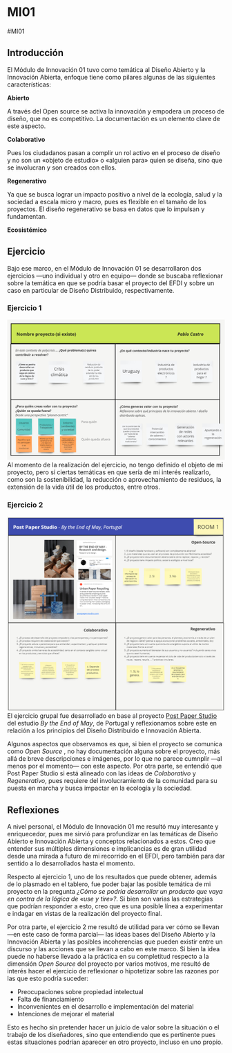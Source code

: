 # MI01

#MI01

## Introducción

El Módulo de Innovación 01 tuvo como temática al Diseño Abierto y la Innovación Abierta, enfoque tiene como pilares algunas de las siguientes características:

<b>Abierto</b>

A través del Open source se activa la innovación y empodera un proceso de diseño, que no es competitivo. La documentación es un elemento clave de este aspecto.


<b>Colaborativo</b>

Pues los ciudadanos pasan a complir un rol activo en el proceso de diseño y no son un «objeto de estudio» o «alguien para» quien se diseña, sino que se involucran y son creados con ellos.


<b>Regenerativo</b>

Ya que se busca lograr un impacto positivo a nivel de la ecología, salud y la sociedad a escala micro y macro, pues es flexible en el tamaño de los proyectos. El diseño regenerativo se basa en datos que lo impulsan y fundamentan. 


<b>Ecosistémico</b>



## Ejercicio
Bajo ese marco, en el Módulo de Innovación 01 se desarrollaron dos ejercicios —uno individual y otro en equipo— donde se buscaba reflexionar sobre la temática en que se podría basar el proyecto del EFDI y sobre un caso en particular de Diseño Distribuido, respectivamente.

### Ejercicio 1
![Imagen ejercicio 1](<../images/MI01/MI 01 - b.png>)
Al momento de la realización del ejercicio, no tengo definido el objeto de mi proyecto, pero sí ciertas temáticas en que sería de mi interés realizarlo, como son la sostenibilidad, la reducción o aprovechamiento de residuos, la extensión de la vida útil de los productos, entre otros.



### Ejercicio 2
![Imagen ejercicio 2](<../images/MI01/MI 01 - a.png>)
El ejercicio grupal fue desarrollado en base al proyecto [Post Paper Studio](https://www.instagram.com/postpaperstudio/) del estudio <i>By the End of May</i>, de Portugal y reflexionamos sobre este en relación a los principios del Diseño Distribuido e Innovación Abierta.
 
Algunos aspectos que observamos es que, si bien el proyecto se comunica como <i>Open Source </i>, no hay documentación alguna sobre el proyecto, más allá de breve descripciones e imágenes, por lo que no parece cumnplir —al menos por el momento— con este aspecto. Por otra parte, se entendió que Post Paper Studio si está alineado con las ideas de <i>Colaborativo</i> y <i>Regenerativo</i>, pues requiere del involucramiento de la comunidad para su puesta en marcha y busca impactar en la ecología y la sociedad.



## Reflexiones
A nivel personal, el Módulo de Innovación 01 me resultó muy interesante y enriquecedor, pues me sirvió para profundizar en las temáticas de Diseño Abierto e Innovación Abierta y conceptos relacionados a estos. Creo que entender sus múltiples dimensiones e implicancias es de gran utilidad desde una mirada a futuro de mi recorrido en el EFDI, pero también para dar sentido a lo desarrollados hasta el momento.

Respecto al ejercicio 1, uno de los resultados que puede obtener, además de lo plasmado en el tablero, fue poder bajar las posible temática de mi proyecto en la pregunta
<i>¿Cómo se podría desarrollar un producto que vaya en contra de la lógica de «use y tire»?</i>. Si bien son varias las estrategias que podrían responder a esto, creo que es una posible línea a experimentar e indagar en vistas de la realización del proyecto final. 

Por otra parte, el ejercicio 2 me resultó de utilidad para ver cómo se llevan —en este caso de forma parcial— las ideas bases del Diseño Abierto y la Innovación Abierta y las posibles incoherencias que pueden existir entre un discurso y las acciones que se llevan a cabo en este marco. Si bien la idea puede no haberse llevado a la práctica en su completitud respecto a la dimensión <i>Open Source</i> del proyecto por varios motivos, me resultó de interés hacer el ejercicio de reflexionar o hipotetizar sobre las razones por las que esto podría suceder:
<ul><li>Preocupaciones sobre propiedad intelectual</li>
<li>Falta de financiamiento</li>
<li>Inconvenientes en el desarrollo e implementación del material</li>
<li>Intenciones de mejorar el material</li>
</ul>
Esto es hecho sin pretender hacer un juicio de valor sobre la situación o el trabajo de los diseñadores, sino que entendiendo que es pertinente pues estas situaciones podrían aparecer en otro proyecto, incluso en uno propio.

